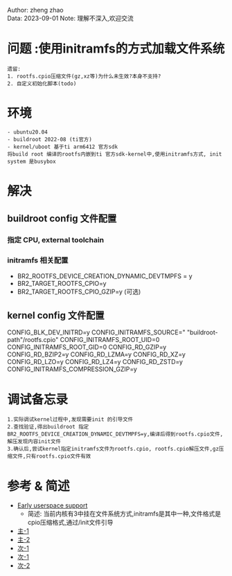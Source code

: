 Author: zheng zhao  
Data: 2023-09-01
Note: 理解不深入,欢迎交流

# 问题 :使用initramfs的方式加载文件系统
    遗留:
    1. rootfs.cpio压缩文件(gz,xz等)为什么未生效?本身不支持?
    2. 自定义初始化脚本(todo)
# 环境
    - ubuntu20.04
    - buildroot 2022-08 (ti官方)
    - kernel/uboot 基于ti arm6412 官方sdk
    将build root 编译的rootfs内嵌到ti 官方sdk-kernel中,使用initramfs方式, init system 是busybox

# 解决

## buildroot config 文件配置
    
### 指定 CPU, external toolchain 
  
### initramfs 相关配置
-  BR2_ROOTFS_DEVICE_CREATION_DYNAMIC_DEVTMPFS = y
-  BR2_TARGET_ROOTFS_CPIO=y
-  BR2_TARGET_ROOTFS_CPIO_GZIP=y (可选)

## kernel config 文件配置

CONFIG_BLK_DEV_INITRD=y
CONFIG_INITRAMFS_SOURCE=" "buildroot-path"/rootfs.cpio"
CONFIG_INITRAMFS_ROOT_UID=0
CONFIG_INITRAMFS_ROOT_GID=0
CONFIG_RD_GZIP=y
CONFIG_RD_BZIP2=y
CONFIG_RD_LZMA=y
CONFIG_RD_XZ=y
CONFIG_RD_LZO=y
CONFIG_RD_LZ4=y
CONFIG_RD_ZSTD=y
CONFIG_INITRAMFS_COMPRESSION_GZIP=y


# 调试备忘录
    1.实际调试kernel过程中,发现需要init 的引导文件
    2.查找验证,得出buildroot 指定BR2_ROOTFS_DEVICE_CREATION_DYNAMIC_DEVTMPFS=y,编译后得到rootfs.cpio文件,解压发现内容init文件
    3.确认后,尝试kernel指定initramfs文件为rootfs.cpio, rootfs.cpio解压文件,gz压缩文件,只有rootfs.cpio文件有效

# 参考 & 简述 
- [Early userspace support](https://github.com/torvalds/linux/blob/master/Documentation/driver-api/early-userspace/early_userspace_support.rst)
    - 简述: 当前内核有3中挂在文件系统方式,initramfs是其中一种,文件格式是cpio压缩格式,通过/init文件引导
- [主-1](http://trac.gateworks.com/wiki/buildroot)
- [主-2](http://trac.gateworks.com/wiki/linux/initramfs)
- [次-1](https://blog.51cto.com/u_15127585/4384962)
- [次-1](https://www.landley.net/writing/rootfs-intro.html)
- [次-2](https://www.landley.net/writing/rootfs-howto.html)
